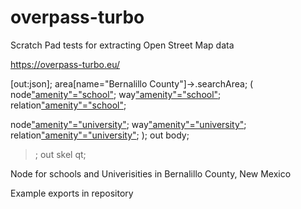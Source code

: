 # overpass-turbo
Scratch Pad tests for extracting Open Street Map data


https://overpass-turbo.eu/


[out:json];
area[name="Bernalillo County"]->.searchArea;
(
  node["amenity"="school"](area.searchArea);
  way["amenity"="school"](area.searchArea);
  relation["amenity"="school"](area.searchArea);

  node["amenity"="university"](area.searchArea);
  way["amenity"="university"](area.searchArea);
  relation["amenity"="university"](area.searchArea);
);
out body;
>;
out skel qt;


Node for schools and Univerisities in Bernalillo County, New Mexico


Example exports in repository
